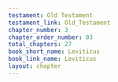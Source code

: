 ```yaml
---
testament: Old Testament
testament_link: Old_Testament
chapter_number: 3
chapter_order_number: 03
total_chapters: 27
book_short_name: Leviticus
book_link_name: Leviticus
layout: chapter
---
```

